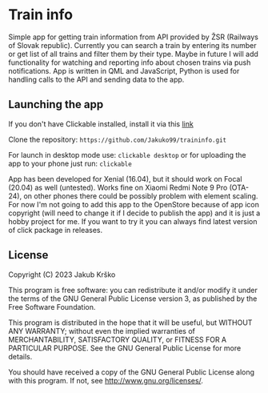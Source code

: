 # Train info

Simple app for getting train information from API provided by ŽSR (Railways of Slovak republic). Currently you can search a train by entering its number or get list of all trains and filter them by their type. Maybe in future I will add functionality for watching and reporting info about chosen trains via push notifications. App is written in QML and JavaScript, Python is used for handling calls to the API and sending data to the app.

## Launching the app
If you don't have Clickable installed, install it via this [link](https://clickable-ut.dev/en/latest/install.html)

Clone the repository: `https://github.com/Jakuko99/traininfo.git`

For launch in desktop mode use: `clickable desktop` or for uploading the app to your phone just run: `clickable`

App has been developed for Xenial (16.04), but it should work on Focal (20.04) as well (untested). Works fine on Xiaomi Redmi Note 9 Pro (OTA-24), on other phones there could be possibly problem with element scaling. For now I'm not going to add this app to the OpenStore because of app icon copyright (will need to change it if I decide to publish the app) and it is just a hobby project for me. If you want to try it you can always find latest version of click package in releases.

## License

Copyright (C) 2023  Jakub Krško

This program is free software: you can redistribute it and/or modify it under the terms of the GNU General Public License version 3, as published
by the Free Software Foundation.

This program is distributed in the hope that it will be useful, but WITHOUT ANY WARRANTY; without even the implied warranties of MERCHANTABILITY, SATISFACTORY QUALITY, or FITNESS FOR A PARTICULAR PURPOSE.  See the GNU General Public License for more details.

You should have received a copy of the GNU General Public License along with this program.  If not, see <http://www.gnu.org/licenses/>.
